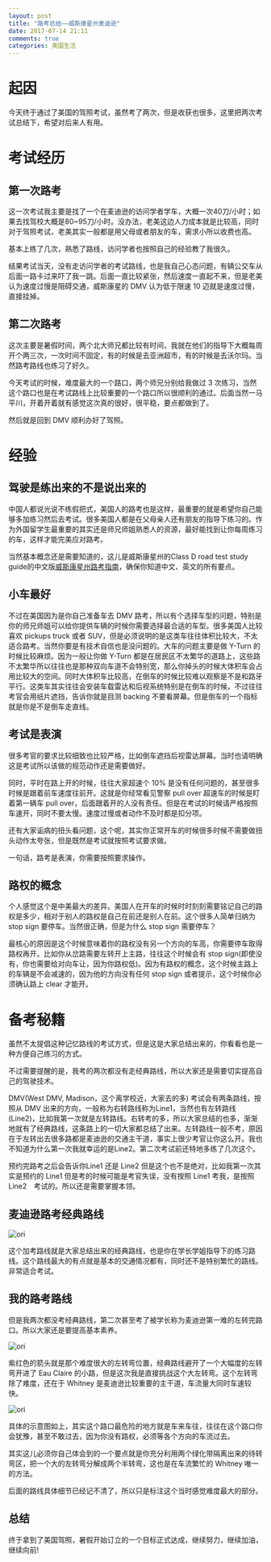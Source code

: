 ```yaml
---
layout: post
title: "路考总结——威斯康星州麦迪逊"
date: 2017-07-14 21:11
comments: true
categories: 美国生活
---
```

# 起因

今天终于通过了美国的驾照考试，虽然考了两次，但是收获也很多，这里把两次考试总结下，希望对后来人有用。

<!--more-->

# 考试经历

## 第一次路考

这一次考试我主要是找了一个在麦迪逊的访问学者学车，大概一次40刀/小时；如果去找驾校大概是80~95刀/小时。没办法，老美这边人力成本就是比较高，同时对于驾照考试，老美其实一般都是用父母或者朋友的车，需求小所以收费也高。

基本上练了几次，熟悉了路线，访问学者也按照自己的经验教了我很久。

结果考试当天，没有走访问学者的考试路线，也是我自己心态问题，有辆公交车从后面一路卡过来吓了我一跳。后面一直比较紧张，然后速度一直起不来，但是老美认为速度过慢是阻碍交通，威斯康星的 DMV 认为低于限速 10 迈就是速度过慢，直接挂掉。

## 第二次路考

这次主要是暑假时间，两个北大师兄都比较有时间，我就在他们的指导下大概每周开个两三次，一次时间不固定，有的时候是去亚洲超市，有的时候是去沃尔玛。当然路考路线也练习了好久。

今天考试的时候，难度最大的一个路口，两个师兄分别给我做过 3 次练习，当然这个路口也是在考试路线上比较重要的一个路口所以很顺利的通过。后面当然一马平川，开着开着就有感觉这次真的很好，很平稳，要点都做到了。

然后就是回到 DMV 顺利办好了驾照。


# 经验

## 驾驶是练出来的不是说出来的

中国人都说光说不练假把式，美国人的路考也是这样，最重要的就是希望你自己能够多加练习然后去考试。很多美国人都是在父母亲人还有朋友的指导下练习的。作为外国留学生最重要的其实还是师兄师姐熟悉人的资源，最好能找到让你每周练习的车，这样才能完美应对路考。

当然基本概念还是需要知道的，这儿是威斯康星州的Class D road test study guide的中文版[威斯康星州路考指南](http://iphyer.github.io/blog/2017/05/02/rodetestguide/)，确保你知道中文、英文的所有要点。

## 小车最好

不过在美国因为是你自己准备车去 DMV 路考，所以有个选择车型的问题，特别是你的师兄师姐可以给你提供车辆的时候你需要选择最合适的车型。很多美国人比较喜欢 pickups truck 或者 SUV，但是必须说明的是这类车往往体积比较大，不太适合路考。当然你要是有技术自信也是没问题的。大车的问题主要是做 Y-Turn 的时候比较麻烦。因为一般让你做 Y-Turn 都是在居民区不太繁华的道路上，这些路不太繁华所以往往也是那种双向车道不会特别宽，那么你掉头的时候大体积车会占用比较大的空间。同时大体积车比较高，在倒车的时候比较难以观察是不是和路牙平行。这类车其实往往会安装车载雷达和后视系统特别是在倒车的时候，不过往往考官会用纸片遮挡，告诉你就是目测 backing 不要看屏幕。但是倒车的一个指标就是你是不是倒车走直线。

## 考试是表演

很多考官的要求比较细致也比较严格，比如倒车遮挡后视雷达屏幕。当时也请明确这是考试所以该做的规范动作还是需要做好。

同时，平时在路上开的时候，往往大家超速个 10% 是没有任何问题的，甚至很多时候是跟着前车速度往前开。这就是你经常看见警察 pull over 超速车的时候是盯着第一辆车 pull over，后面跟着开的人没有责任。但是在考试的时候请严格按照车速开，同时不要太慢。速度过慢或者动作不及时都是扣分项。

还有大家诟病的扭头看问题，这个呢，其实你正常开车的时候很多时候不需要做扭头动作太夸张，但是既然是考试就按照考试要求做。

一句话，路考是表演，你需要按照要求操作。

## 路权的概念

个人感觉这个是中美最大的差异。美国人在开车的时候时时刻刻需要铭记自己的路权是多少，相对于别人的路权是自己在前还是别人在前。这个很多人简单归纳为 stop sign 要停车。当然很正确，但是为什么 stop sign 需要停车？

最核心的原因是这个时候意味着你的路权没有另一个方向的车高，你需要停车取得路权再开。比如你从岔路需要左转开上主路，往往这个时候会有 stop sign(即使没有，你也需要给对向车让，因为你路权低)。因为有路权的概念，这个时候主路上的车辆是不会减速的，因为他的方向没有任何 stop sign 或者提示，这个时候你必须确认路上 clear 才能开。

# 备考秘籍

虽然不太提倡这种记忆路线的考试方式，但是这是大家总结出来的，你看看也是一种方便自己练习的方式。

不过需要提醒的是，我考的两次都没有走经典路线，所以大家还是需要切实提高自己的驾驶技术。

DMV(West DMV, Madison，这个离学校近，大家去的多) 考试会有两条路线，按照从 DMV 出来的方向，一般称为右转路线称为Line1，当然也有左转路线(Line2)，比如我第一次就是左转路线。右转考的多，所以大家总结的也多，渐渐地就有了经典路线，这条路上的一切大家都总结了出来。左转路线一般不考，原因在于左转出去很多路都是麦迪逊的交通主干道，事实上很少考官让你这么开。我也不知道为什么第一次我就幸运的是Line2。第二次考试前还特地多练了几次这个。

预约完路考之后会告诉你Line1 还是 Line2 但是这个也不是绝对，比如我第一次其实是预约的 Line1 但是考的时候可能是考官失误，没有按照 Line1 考我，是按照 Line2　考试的。所以还是需要掌握本领。

## 麦迪逊路考经典路线

![ori](/images/RoadTest/Route1.png)

这个加考路线就是大家总结出来的经典路线，也是你在学长学姐指导下的练习路线。这个路线最大的有点就是基本的交通情况都有，同时还不是特别繁忙的路线。非常适合考试。

## 我的路考路线

但是我两次都没考经典路线，第二次甚至考了被学长称为麦迪逊第一难的左转完路口。所以大家还是要提高基本素养。

![ori](/images/RoadTest/Route2.png)

紫红色的箭头就是那个难度很大的左转弯位置，经典路线避开了一个大幅度的左转弯开进了 Eau Claire 的小路，但是这次我是直接挑战这个大左转弯。这个左转弯除了难度，还在于 Whitney 是麦迪逊比较重要的主干道，车流量大同时车速较快。

![ori](/images/RoadTest/LeftTurn.png)

具体的示意图如上，其实这个路口最危险的地方就是车来车往，往往在这个路口你会犹豫，甚至不敢过去，因为你没有路权，必须等各个方向的车流过去。

其实这儿必须你自己体会到的一个要点就是你充分利用两个绿化带隔离出来的待转弯区，把一个大的左转弯分解成两个半转弯，这也是在车流繁忙的 Whitney 唯一的方法。

后面的路线具体细节已经记不清了，所以只是标注这个当时感觉难度最大的部分。

## 总结

终于拿到了美国驾照，暑假开始订立的一个目标正式达成，继续努力，继续加油，继续向前!
